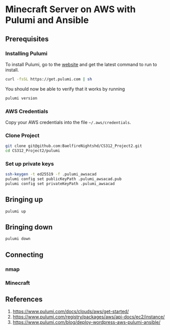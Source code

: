 # Minecraft Server on AWS with Pulumi and Ansible

## Prerequisites
### Installing Pulumi
To install Pulumi, go to the [website](https://www.pulumi.com/docs/install/) and get the latest command to run to install. 

```bash
curl -fsSL https://get.pulumi.com | sh
```

You should now be able to verify that it works by running
```bash
pulumi version
```

### AWS Credentials
Copy your AWS credentials into the file `~/.aws/credentials`.

### Clone Project
```bash
git clone git@github.com:BaelfireNightshd/CS312_Project2.git
cd CS312_Project2/pulumi
```

### Set up private keys
```bash
ssh-keygen -t ed25519 -f .pulumi_awsacad
pulumi config set publicKeyPath .pulumi_awsacad.pub
pulumi config set privateKeyPath .pulumi_awsacad
```

## Bringing up
```bash
pulumi up
```

## Bringing down
```bash
pulumi down
```

## Connecting
### nmap

### Minecraft




## References
1. https://www.pulumi.com/docs/clouds/aws/get-started/
1. https://www.pulumi.com/registry/packages/aws/api-docs/ec2/instance/
1. https://www.pulumi.com/blog/deploy-wordpress-aws-pulumi-ansible/
